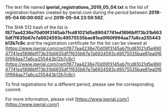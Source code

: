 The text file named **iperial_registrations_2019_05_04.txt** is the list of registration hashes created by iperial.com during the period between **2019-05-04 00:00:00Z** and **2019-05-04 23:59:59Z**.

The SHA 512 hash of the list is **f877aa4236e70d09f3145ab7fcd81021d5e89047741ed1896bff73b31b6635df7f635b67e7a6924593c49575535bae81ea0f60f994aa77a6ca255443b12b7c8c** and the registration certificate for the list can be viewed at [https://www.iperial.com/cert/f877aa4236e70d09f3145ab7fcd81021d5e89047741ed1896bff73b31b6635df7f635b67e7a6924593c49575535bae81ea0f60f994aa77a6ca255443b12b7c8c](https://www.iperial.com/cert/f877aa4236e70d09f3145ab7fcd81021d5e89047741ed1896bff73b31b6635df7f635b67e7a6924593c49575535bae81ea0f60f994aa77a6ca255443b12b7c8c).

To find registrations for a different period, please see the corresponding commit.

For more information, please visit [https://www.iperial.com/](https://www.iperial.com/)
